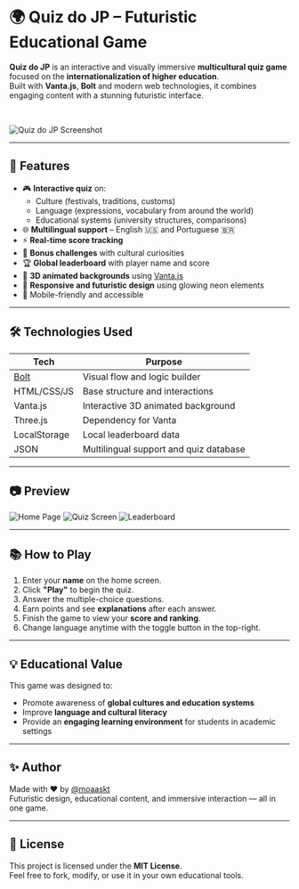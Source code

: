 # 🌍 Quiz do JP – Futuristic Educational Game

**Quiz do JP** is an interactive and visually immersive **multicultural quiz game** focused on the **internationalization of higher education**.  
Built with **Vanta.js**, **Bolt** and modern web technologies, it combines engaging content with a stunning futuristic interface.  

<br/>

![Quiz do JP Screenshot](./screenshot.png)

---

## 🚀 Features

- 🎮 **Interactive quiz** on:
  - Culture (festivals, traditions, customs)
  - Language (expressions, vocabulary from around the world)
  - Educational systems (university structures, comparisons)
- 🌐 **Multilingual support** – English 🇺🇸 and Portuguese 🇧🇷
- ⚡ **Real-time score tracking**
- 🧠 **Bonus challenges** with cultural curiosities
- 🏆 **Global leaderboard** with player name and score
- 💫 **3D animated backgrounds** using [Vanta.js](https://www.vantajs.com/)
- 🎨 **Responsive and futuristic design** using glowing neon elements
- 📱 Mobile-friendly and accessible

---

## 🛠️ Technologies Used

| Tech         | Purpose                                  |
|--------------|------------------------------------------|
| [Bolt](https://boltiot.com/)       | Visual flow and logic builder         |
| HTML/CSS/JS  | Base structure and interactions          |
| Vanta.js     | Interactive 3D animated background       |
| Three.js     | Dependency for Vanta                     |
| LocalStorage | Local leaderboard data                   |
| JSON         | Multilingual support and quiz database   |

---

## 📷 Preview

![Home Page](./screenshot-home.png)
![Quiz Screen](./screenshot-quiz.png)
![Leaderboard](./screenshot-ranking.png)

---

## 📚 How to Play

1. Enter your **name** on the home screen.
2. Click **"Play"** to begin the quiz.
3. Answer the multiple-choice questions.
4. Earn points and see **explanations** after each answer.
5. Finish the game to view your **score and ranking**.
6. Change language anytime with the toggle button in the top-right.

---

## 💡 Educational Value

This game was designed to:
- Promote awareness of **global cultures and education systems**
- Improve **language and cultural literacy**
- Provide an **engaging learning environment** for students in academic settings

---

## ✨ Author

Made with ❤️ by [@moaaskt](https://github.com/moaaskt)  
Futuristic design, educational content, and immersive interaction — all in one game.

---

## 📄 License

This project is licensed under the **MIT License**.  
Feel free to fork, modify, or use it in your own educational tools.

